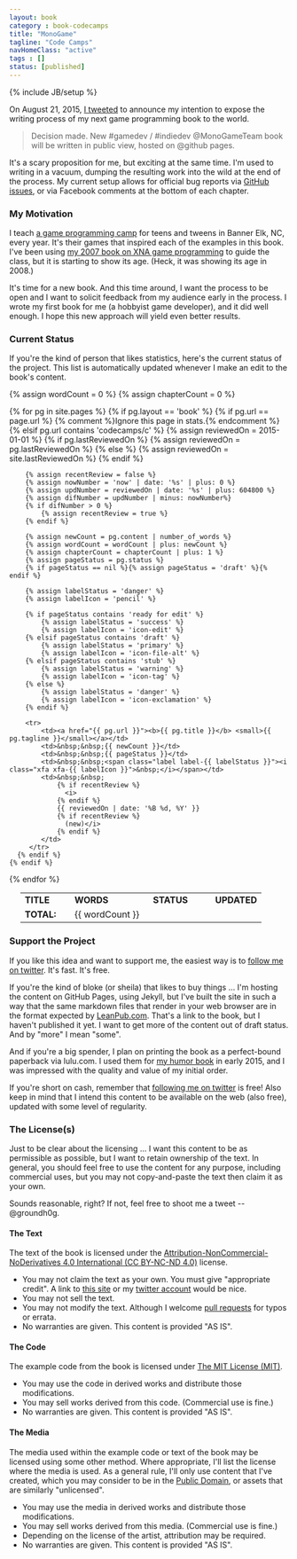 ```yaml
---
layout: book
category : book-codecamps
title: "MonoGame"
tagline: "Code Camps"
navHomeClass: "active"
tags : []
status: [published]
---
```

{% include JB/setup %}

On August 21, 2015, [I tweeted](https://twitter.com/groundh0g/status/634589308335210497) to announce my intention to expose the writing process of my next game programming book to the world.

> Decision made. New #gamedev / #indiedev @MonoGameTeam book will be written in public view, hosted on @github pages.

It's a scary proposition for me, but exciting at the same time. I'm used to writing in a vacuum, dumping the resulting work into the wild at the end of the process. My current setup allows for official bug reports via [GitHub issues](https://github.com/groundh0g/codecamps-book/issues), or via Facebook comments at the bottom of each chapter.

### My Motivation

I teach [a game programming camp](http://localhost:4000/camps/index.html) for teens and tweens in Banner Elk, NC, every year. It's their games that inspired each of the examples in this book. I've been using [my 2007 book on XNA game programming](http://amzn.to/1JuxvD8) to guide the class, but it is starting to show its age. (Heck, it was showing its age in 2008.)

It's time for a new book. And this time around, I want the process to be open and I want to solicit feedback from my audience early in the process. I wrote my first book for me (a hobbyist game developer), and it did well enough. I hope this new approach will yield even better results.

### Current Status

If you're the kind of person that likes statistics, here's the current status of the project. This list is automatically updated whenever I make an edit to the book's content.

{% assign wordCount = 0 %}
{% assign chapterCount = 0 %}

<p><table border="0" cellpadding="0" cellspacing="0" style="margin-left:20px;">
<tr><td><b>TITLE</b></td><td>&nbsp;&nbsp;<b>WORDS</b></td><td>&nbsp;&nbsp;<b>STATUS</b></td><td>&nbsp;</td><td>&nbsp;&nbsp; <b>UPDATED</b></td></tr>
{% for pg in site.pages %}
    {% if pg.layout == 'book' %}
      {% if pg.url == page.url %}
        {% comment %}Ignore this page in stats.{% endcomment %}
      {% elsif pg.url contains 'codecamps/c' %}
        {% assign reviewedOn = 2015-01-01 %}
        {% if pg.lastReviewedOn %}
          {% assign reviewedOn = pg.lastReviewedOn %}
        {% else %}
          {% assign reviewedOn = site.lastReviewedOn %}
        {% endif %}
        
        {% assign recentReview = false %}
        {% assign nowNumber = 'now' | date: '%s' | plus: 0 %}
        {% assign updNumber = reviewedOn | date: '%s' | plus: 604800 %}
        {% assign difNumber = updNumber | minus: nowNumber%}
        {% if difNumber > 0 %}
            {% assign recentReview = true %}
        {% endif %}

        {% assign newCount = pg.content | number_of_words %}
        {% assign wordCount = wordCount | plus: newCount %}
        {% assign chapterCount = chapterCount | plus: 1 %}
        {% assign pageStatus = pg.status %}
        {% if pageStatus == nil %}{% assign pageStatus = 'draft' %}{% endif %}

        {% assign labelStatus = 'danger' %}
        {% assign labelIcon = 'pencil' %}

        {% if pageStatus contains 'ready for edit' %}
            {% assign labelStatus = 'success' %}
            {% assign labelIcon = 'icon-edit' %}
        {% elsif pageStatus contains 'draft' %}
            {% assign labelStatus = 'primary' %}
            {% assign labelIcon = 'icon-file-alt' %}
        {% elsif pageStatus contains 'stub' %}
            {% assign labelStatus = 'warning' %}
            {% assign labelIcon = 'icon-tag' %}
        {% else %}
            {% assign labelStatus = 'danger' %}
            {% assign labelIcon = 'icon-exclamation' %}
        {% endif %}

        <tr>
            <td><a href="{{ pg.url }}"><b>{{ pg.title }}</b> <small>{{ pg.tagline }}</small></a></td>
            <td>&nbsp;&nbsp;{{ newCount }}</td>
            <td>&nbsp;&nbsp;{{ pageStatus }}</td>
            <td>&nbsp;&nbsp;<span class="label label-{{ labelStatus }}"><i class="xfa xfa-{{ labelIcon }}">&nbsp;</i></span></td>
            <td>&nbsp;&nbsp;
                {% if recentReview %}
                  <i>
                {% endif %}
                {{ reviewedOn | date: '%B %d, %Y' }}
                {% if recentReview %}
                  (new)</i>
                {% endif %}
            </td>
         </tr>
      {% endif %}
    {% endif %}
{% endfor %}
<tr><td style="text-align:right;"><b>TOTAL:</b>&nbsp;&nbsp;</td><td>&nbsp;&nbsp;{{ wordCount }}</td><td>&nbsp;</td><td>&nbsp;</td></tr>
</table></p>

### Support the Project

If you like this idea and want to support me, the easiest way is to [follow me on twitter](https://twitter.com/groundh0g). It's fast. It's free.

If you're the kind of bloke (or sheila) that likes to buy things ... I'm hosting the content on GitHub Pages, using Jekyll, but I've built the site in such a way that the same markdown files that render in your web browser are in the format expected by [LeanPub.com](https://leanpub.com/monogamecodecamps). That's a link to the book, but I haven't published it yet. I want to get more of the content out of draft status. And by "more" I mean "some".

And if you're a big spender, I plan on printing the book as a perfect-bound paperback via lulu.com. I used them for [my humor book](http://www.lulu.com/shop/joseph-hall/fauxcabulary/paperback/product-22179468.html) in early 2015, and I was impressed with the quality and value of my initial order.

If you're short on cash, remember that [following me on twitter](https://twitter.com/groundh0g) is free! Also keep in mind that I intend this content to be available on the web (also free), updated with some level of regularity.

### The License(s)

Just to be clear about the licensing ... I want this content to be as permissible as possible, but I want to retain ownership of the text. In general, you should feel free to use the content for any purpose, including commercial uses, but you may not copy-and-paste the text then claim it as your own.

Sounds reasonable, right? If not, feel free to shoot me a tweet -- @groundh0g.

#### The Text

The text of the book is licensed under the [Attribution-NonCommercial-NoDerivatives 4.0 International (CC BY-NC-ND 4.0)](http://creativecommons.org/licenses/by-nc-nd/4.0/) license.

* You may not claim the text as your own. You must give "appropriate credit". A link to [this site](http://codetopia.com/book/codecamps/) or my [twitter account](https://twitter.com/groundh0g) would be nice.
* You may not sell the text.
* You may not modify the text. Although I welcome [pull requests](https://github.com/groundh0g/codetopia.com/tree/gh-pages) for typos or errata.
* No warranties are given. This content is provided "AS IS". 

#### The Code

The example code from the book is licensed under [The MIT License (MIT)](http://choosealicense.com/licenses/mit/).

* You may use the code in derived works and distribute those modifications.
* You may sell works derived from this code. (Commercial use is fine.)
* No warranties are given. This content is provided "AS IS". 

#### The Media

The media used within the example code or text of the book may be licensed using some other method. Where appropriate, I'll list the license where the media is used. As a general rule, I'll only use content that I've created, which you may consider to be in the [Public Domain](http://choosealicense.com/licenses/unlicense/), or assets that are similarly "unlicensed".

* You may use the media in derived works and distribute those modifications.
* You may sell works derived from this media. (Commercial use is fine.)
* Depending on the license of the artist, attribution may be required.
* No warranties are given. This content is provided "AS IS". 

